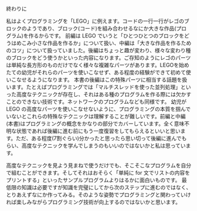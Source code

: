 終わりに

私はよくプログラミングを「LEGO」に例えます。コードの一行一行がレゴのブロックのようであり、ブロック(コード)を組み合わせるなにか大きな作品(プログラム)を作るからです。
前編は LEGO でいうと「ひとつひとつのブロックをどうはめこみ小さな作品を作るか」について扱い、中編は「大きな作品を作るためのコツ」について扱っていました。後編はちょっと趣が変わり、様々な変わり種のブロックをどう使うかといった内容になります。ご存知のようにレゴのパーツは単純な長方形のものだけでなく様々な複雑なパーツがあります。LEGOを始めたての幼児がそれらのパーツを使いこなせず、ある程度の経験ができて初めて使いこなせるようになります。
本書の後編はこの特殊パーツに相当する話題を扱います。たとえばプログラミングでは「マルチスレッドを使った並列処理」といった高度なテクニックが存在し、それはある種のプログラムを作る際には欠かすことのできない技術です。ネットワークのプログラムなども同様です。
幼児が LEGO の高度なパーツを使いこなせないように、プログラミングの本質を掴んでいないとこれらの特殊なテクニックは理解することが難しいです。前編と中編(本書)はプログラミングの概念をかなりの部分でカバーしています。全く意味不明な状態であれば後編に進む前にもう一度復習をしてもらえるといいと思います。ただ、ある程度(7割ぐらい)分かったと思ったら思い切って後編に進んでもらい、高度なテクニックを学んでしまうのもいいのではないかと私は思っています。

高度なテクニックを見よう見まねで使うだけでも、そこそこなプログラムを自分で組むことができます。そしてそれはおそらく「単純に for 文でリストの内容をプリントする」といったサンプルプログラムよりはるかに面白いものです。
最低限の知識は必要ですが知識を完璧にしてから次のステップに進むのではなく、とりあえずなにか作ってみる。そのような姿勢でプログラミングと関わっていければ楽しみながらプログラミング技術が向上するのではないかと思います。
